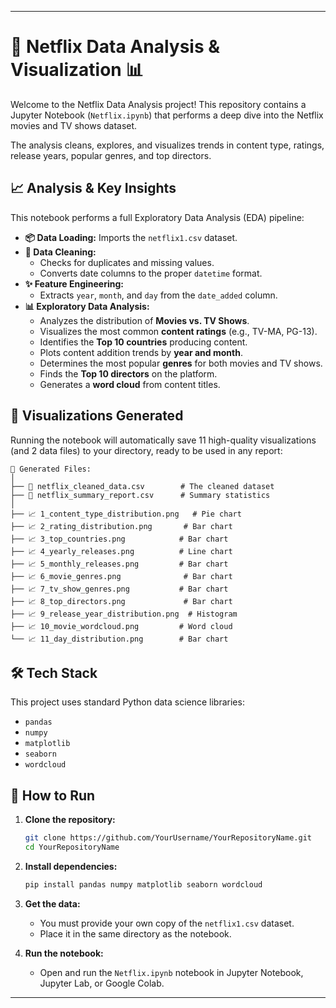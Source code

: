 -----

# 🍿 Netflix Data Analysis & Visualization 📊

Welcome to the Netflix Data Analysis project\! This repository contains a Jupyter Notebook (`Netflix.ipynb`) that performs a deep dive into the Netflix movies and TV shows dataset.

The analysis cleans, explores, and visualizes trends in content type, ratings, release years, popular genres, and top directors.

## 📈 Analysis & Key Insights

This notebook performs a full Exploratory Data Analysis (EDA) pipeline:

  * **📦 Data Loading:** Imports the `netflix1.csv` dataset.
  * **🧹 Data Cleaning:**
      * Checks for duplicates and missing values.
      * Converts date columns to the proper `datetime` format.
  * **✨ Feature Engineering:**
      * Extracts `year`, `month`, and `day` from the `date_added` column.
  * **📊 Exploratory Data Analysis:**
      * Analyzes the distribution of **Movies vs. TV Shows**.
      * Visualizes the most common **content ratings** (e.g., TV-MA, PG-13).
      * Identifies the **Top 10 countries** producing content.
      * Plots content addition trends by **year and month**.
      * Determines the most popular **genres** for both movies and TV shows.
      * Finds the **Top 10 directors** on the platform.
      * Generates a **word cloud** from content titles.

## 🎨 Visualizations Generated

Running the notebook will automatically save 11 high-quality visualizations (and 2 data files) to your directory, ready to be used in any report:

```
📁 Generated Files:
│
├── 📄 netflix_cleaned_data.csv        # The cleaned dataset
├── 📄 netflix_summary_report.csv      # Summary statistics
│
├── 📈 1_content_type_distribution.png   # Pie chart
├── 📈 2_rating_distribution.png       # Bar chart
├── 📈 3_top_countries.png            # Bar chart
├── 📈 4_yearly_releases.png          # Line chart
├── 📈 5_monthly_releases.png         # Bar chart
├── 📈 6_movie_genres.png              # Bar chart
├── 📈 7_tv_show_genres.png           # Bar chart
├── 📈 8_top_directors.png             # Bar chart
├── 📈 9_release_year_distribution.png  # Histogram
├── 📈 10_movie_wordcloud.png         # Word cloud
└── 📈 11_day_distribution.png        # Bar chart
```

## 🛠️ Tech Stack

This project uses standard Python data science libraries:

  * `pandas`
  * `numpy`
  * `matplotlib`
  * `seaborn`
  * `wordcloud`

## 🚀 How to Run

1.  **Clone the repository:**

    ```bash
    git clone https://github.com/YourUsername/YourRepositoryName.git
    cd YourRepositoryName
    ```

2.  **Install dependencies:**

    ```bash
    pip install pandas numpy matplotlib seaborn wordcloud
    ```

3.  **Get the data:**

      * You must provide your own copy of the `netflix1.csv` dataset.
      * Place it in the same directory as the notebook.

4.  **Run the notebook:**

      * Open and run the `Netflix.ipynb` notebook in Jupyter Notebook, Jupyter Lab, or Google Colab.

-----
